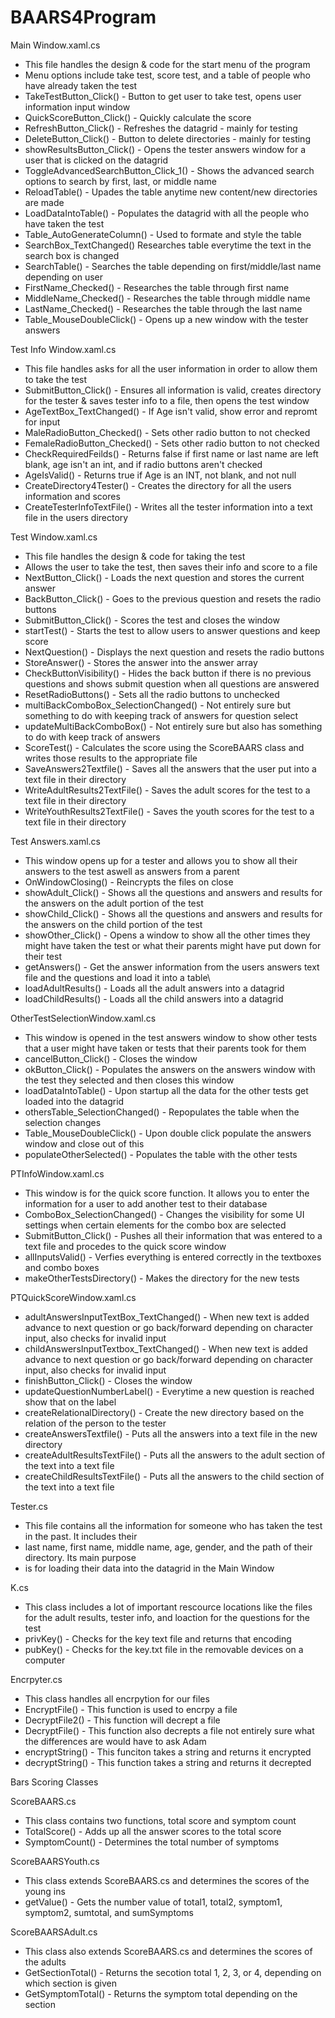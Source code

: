 # BAARS4Program

Main Window.xaml.cs
- This file handles the design & code for the start menu of the program
- Menu options include take test, score test, and a table of people who have already taken the test
- TakeTestButton_Click() - Button to get user to take test, opens user information input window
- QuickScoreButton_Click() - Quickly calculate the score
- RefreshButton_Click() - Refreshes the datagrid - mainly for testing
- DeleteButton_Click() - Button to delete directories - mainly for testing
- showResultsButton_Click() - Opens the tester answers window for a user that is clicked on the datagrid
- ToggleAdvancedSearchButton_Click_1() - Shows the advanced search options to search by first, last, or middle name
- ReloadTable() - Upades the table anytime new content/new directories are made
- LoadDataIntoTable() - Populates the datagrid with all the people who have taken the test
- Table_AutoGenerateColumn() - Used to formate and style the table
- SearchBox_TextChanged() Researches table everytime the text in the search box is changed
- SearchTable() - Searches the table depending on first/middle/last name depending on user
- FirstName_Checked() - Researches the table through first name
- MiddleName_Checked() - Researches the table through middle name
- LastName_Checked() - Researches the table through the last name 
- Table_MouseDoubleClick() - Opens up a new window with the tester answers

Test Info Window.xaml.cs
- This file handles asks for all the user information in order to allow them to take the test
- SubmitButton_Click() - Ensures all information is valid, creates directory for the tester & saves tester info to a file, then opens the test window
- AgeTextBox_TextChanged() - If Age isn't valid, show error and repromt for input
- MaleRadioButton_Checked() - Sets other radio button to not checked
- FemaleRadioButton_Checked() - Sets other radio button to not checked
- CheckRequiredFeilds() - Returns false if first name or last name are left blank, age isn't an int, and if radio buttons aren't checked
- AgeIsValid() - Returns true if Age is an INT, not blank, and not null
- CreateDirectory4Tester() - Creates the directory for all the users information and scores
- CreateTesterInfoTextFile() - Writes all the tester information into a text file in the users directory

Test Window.xaml.cs
- This file handles the design & code for taking the test
- Allows the user to take the test, then saves their info and score to a file
- NextButton_Click() - Loads the next question and stores the current answer 
- BackButton_Click() - Goes to the previous question and resets the radio buttons
- SubmitButton_Click() - Scores the test and closes the window
- startTest() - Starts the test to allow users to answer questions and keep score
- NextQuestion() - Displays the next question and resets the radio buttons
- StoreAnswer() - Stores the answer into the answer array
- CheckButtonVisibility() - Hides the back button if there is no previous questions and shows submit question when all questions are answered
- ResetRadioButtons() - Sets all the radio buttons to unchecked
- multiBackComboBox_SelectionChanged() - Not entirely sure but something to do with keeping track of answers for question select
- updateMultiBackComboBox() - Not entirely sure but also has something to do with keep track of answers
- ScoreTest() - Calculates the score using the ScoreBAARS class and writes those results to the appropriate file
- SaveAnswers2Textfile() - Saves all the answers that the user put into a text file in their directory
- WriteAdultResults2TextFile() - Saves the adult scores for the test to a text file in their directory
- WriteYouthResults2TextFile() - Saves the youth scores for the test to a text file in their directory

Test Answers.xaml.cs
- This window opens up for a tester and allows you to show all their answers to the test aswell as answers from a parent
- OnWindowClosing() - Reincrypts the files on close
- showAdult_Click() - Shows all the questions and answers and results for the answers on the adult portion of the test
- showChild_Click() - Shows all the questions and answers and results for the answers on the child portion of the test
- showOther_Click() - Opens a window to show all the other times they might have taken the test or what their parents might have put down for their test
- getAnswers() - Get the answer information from the users answers text file and the questions and load it into a table\
- loadAdultResults() - Loads all the adult answers into a datagrid
- loadChildResults() - Loads all the child answers into a datagrid

OtherTestSelectionWindow.xaml.cs
- This window is opened in the test answers window to show other tests that a user might have taken or tests that their parents took for them 
- cancelButton_Click() - Closes the window
- okButton_Click() - Populates the answers on the answers window with the test they selected and then closes this window
- loadDataIntoTable() - Upon startup all the data for the other tests get loaded into the datagrid
- othersTable_SelectionChanged() - Repopulates the table when the selection changes
- Table_MouseDoubleClick() - Upon double click populate the answers window and close out of this
- populateOtherSelected() - Populates the table with the other tests

PTInfoWindow.xaml.cs
- This window is for the quick score function. It allows you to enter the information for a user to add another test to their database
- ComboBox_SelectionChanged() - Changes the visibility for some UI settings when certain elements for the combo box are selected
- SubmitButton_Click() - Pushes all their information that was entered to a text file and procedes to the quick score window
- allInputsValid() - Verfies everything is entered correctly in the textboxes and combo boxes
- makeOtherTestsDirectory() - Makes the directory for the new tests

PTQuickScoreWindow.xaml.cs
- adultAnswersInputTextBox_TextChanged() - When new text is added advance to next question or go back/forward depending on character input, also checks for invalid input
- childAnswersInputTextbox_TextChanged() - When new text is added advance to next question or go back/forward depending on character input, also checks for invalid input
- finishButton_Click() - Closes the window
- updateQuestionNumberLabel() - Everytime a new question is reached show that on the label
- createRelationalDirectory() - Create the new directory based on the relation of the person to the tester
- createAnswersTextfile() - Puts all the answers into a text file in the new directory 
- createAdultResultsTextFile() - Puts all the answers to the adult section of the text into a text file
- createChildResultsTextFile() - Puts all the answers to the child section of the text into a text file

Tester.cs
- This file contains all the information for someone who has taken the test in the past. It includes their 
- last name, first name, middle name, age, gender, and the path of their directory. Its main purpose
- is for loading their data into the datagrid in the Main Window

K.cs
- This class includes a lot of important rescource locations like the files for the adult results, tester info, and loaction for the questions for the test
- privKey() - Checks for the key text file and returns that encoding 
- pubKey() - Checks for the key.txt file in the removable devices on a computer

Encrpyter.cs
- This class handles all encrpytion for our files
- EncryptFile() - This function is used to encrpy a file
- DecryptFile2() - This function will decrept a file
- DecryptFile() - This function also decrepts a file not entirely sure what the differences are would have to ask Adam
- encryptString() - This funciton takes a string and returns it encrypted
- decryptString() - This function takes a string and returns it decrepted 

Bars Scoring Classes

ScoreBAARS.cs
- This class contains two functions, total score and symptom count
- TotalScore() - Adds up all the answer scores to the total score
- SymptomCount() - Determines the total number of symptoms

ScoreBAARSYouth.cs
- This class extends ScoreBAARS.cs and determines the scores of the young ins
- getValue() - Gets the number value of total1, total2, symptom1, symptom2, sumtotal, and sumSymptoms

ScoreBAARSAdult.cs
- This class also extends ScoreBAARS.cs and determines the scores of the adults
- GetSectionTotal() - Returns the secotion total 1, 2, 3, or 4, depending on which section is given
- GetSymptomTotal() - Returns the symptom total depending on the section

